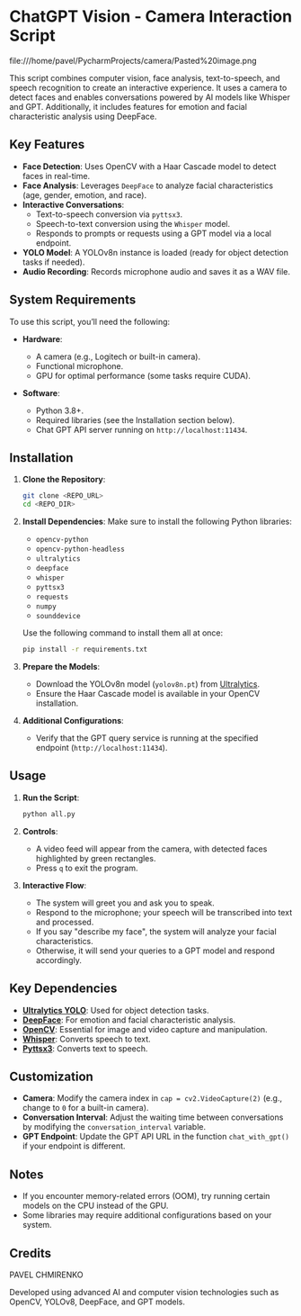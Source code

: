 # ChatGPT Vision - Camera Interaction Script
file:///home/pavel/PycharmProjects/camera/Pasted%20image.png

This script combines computer vision, face analysis, text-to-speech, and speech recognition to create an interactive experience. It uses a camera to detect faces and enables conversations powered by AI models like Whisper and GPT. Additionally, it includes features for emotion and facial characteristic analysis using DeepFace.

## Key Features

- **Face Detection**: Uses OpenCV with a Haar Cascade model to detect faces in real-time.
- **Face Analysis**: Leverages `DeepFace` to analyze facial characteristics (age, gender, emotion, and race).
- **Interactive Conversations**:
  - Text-to-speech conversion via `pyttsx3`.
  - Speech-to-text conversion using the `Whisper` model.
  - Responds to prompts or requests using a GPT model via a local endpoint.
- **YOLO Model**: A YOLOv8n instance is loaded (ready for object detection tasks if needed).
- **Audio Recording**: Records microphone audio and saves it as a WAV file.

## System Requirements

To use this script, you’ll need the following:

- **Hardware**:
  - A camera (e.g., Logitech or built-in camera).
  - Functional microphone.
  - GPU for optimal performance (some tasks require CUDA).

- **Software**:
  - Python 3.8+.
  - Required libraries (see the Installation section below).
  - Chat GPT API server running on `http://localhost:11434`.

## Installation

1. **Clone the Repository**:
   ```bash
   git clone <REPO_URL>
   cd <REPO_DIR>
   ```

2. **Install Dependencies**:
   Make sure to install the following Python libraries:
   - `opencv-python`
   - `opencv-python-headless`
   - `ultralytics`
   - `deepface`
   - `whisper`
   - `pyttsx3`
   - `requests`
   - `numpy`
   - `sounddevice`

   Use the following command to install them all at once:
   ```bash
   pip install -r requirements.txt
   ```

3. **Prepare the Models**:
   - Download the YOLOv8n model (`yolov8n.pt`) from [Ultralytics](https://docs.ultralytics.com/).
   - Ensure the Haar Cascade model is available in your OpenCV installation.

4. **Additional Configurations**:
   - Verify that the GPT query service is running at the specified endpoint (`http://localhost:11434`).

## Usage

1. **Run the Script**:
   ```bash
   python all.py
   ```

2. **Controls**:
   - A video feed will appear from the camera, with detected faces highlighted by green rectangles.
   - Press `q` to exit the program.

3. **Interactive Flow**:
   - The system will greet you and ask you to speak.
   - Respond to the microphone; your speech will be transcribed into text and processed.
   - If you say "describe my face", the system will analyze your facial characteristics.
   - Otherwise, it will send your queries to a GPT model and respond accordingly.

## Key Dependencies

- **[Ultralytics YOLO](https://docs.ultralytics.com/)**: Used for object detection tasks.
- **[DeepFace](https://github.com/serengil/deepface)**: For emotion and facial characteristic analysis.
- **[OpenCV](https://opencv.org/)**: Essential for image and video capture and manipulation.
- **[Whisper](https://github.com/openai/whisper)**: Converts speech to text.
- **[Pyttsx3](https://pyttsx3.readthedocs.io/)**: Converts text to speech.

## Customization

- **Camera**: Modify the camera index in `cap = cv2.VideoCapture(2)` (e.g., change to `0` for a built-in camera).
- **Conversation Interval**: Adjust the waiting time between conversations by modifying the `conversation_interval` variable.
- **GPT Endpoint**: Update the GPT API URL in the function `chat_with_gpt()` if your endpoint is different.

## Notes

- If you encounter memory-related errors (OOM), try running certain models on the CPU instead of the GPU.
- Some libraries may require additional configurations based on your system.

## Credits
PAVEL CHMIRENKO

Developed using advanced AI and computer vision technologies such as OpenCV, YOLOv8, DeepFace, and GPT models.
